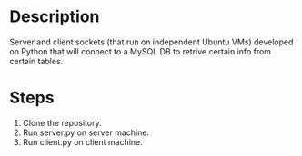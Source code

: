 # Description

Server and client sockets (that run on independent Ubuntu VMs) developed on Python that will connect to a MySQL DB to retrive certain
info from certain tables.


# Steps

1. Clone the repository.
2. Run server.py on server machine.
3. Run client.py on client machine.

